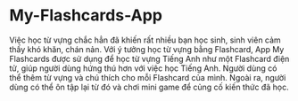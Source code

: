 # My-Flashcards-App
  Việc học từ vựng chắc hẳn đã khiến rất nhiều bạn học sinh, sinh viên cảm thấy khó khăn, chán nản. Với ý tưởng học từ vựng bằng Flashcard, App My Flashcards được sử dụng để học từ vựng Tiếng Anh như một Flashcard điện tử, giúp người dùng hứng thú hơn với việc học Tiếng Anh.
  Người dùng có thể thêm từ vựng và chú thích cho mỗi Flashcard của mình. Ngoài ra, người dùng có thể ôn tập lại từ đó và chơi mini game để củng cố kiến thức đã học.

